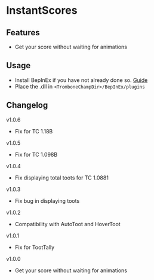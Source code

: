 # InstantScores

## Features
- Get your score without waiting for animations

## Usage
- Install BepInEx if you have not already done so. [Guide](https://trombone.wiki/#/installing-mods)
- Place the .dll in `<TromboneChampDir>/BepInEx/plugins`

## Changelog
v1.0.6
- Fix for TC 1.18B

v1.0.5
- Fix for TC 1.098B

v1.0.4
- Fix displaying total toots for TC 1.0881

v1.0.3
- Fix bug in displaying toots

v1.0.2
- Compatibility with AutoToot and HoverToot

v1.0.1
- Fix for TootTally

v1.0.0
- Get your score without waiting for animations
